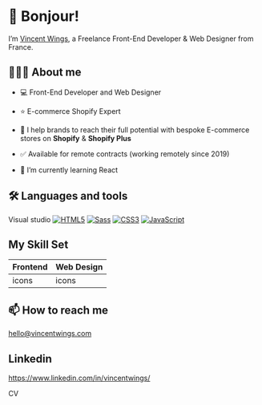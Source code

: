 # 👋 Bonjour!
I’m [Vincent Wings](http://vincentwings.com), a Freelance Front-End Developer & Web Designer from France.

## 👨🏻‍💻 About me
* 💻 Front-End Developer and Web Designer
* ⭐️ E-commerce Shopify Expert
* 🚀 I help brands to reach their full potential with bespoke E-commerce stores on **Shopify** & **Shopify Plus**
* ✅ Available for remote contracts (working remotely since 2019)

* 🌱 I’m currently learning React

## 🛠️ Languages and tools
Visual studio
[![HTML5](https://img.shields.io/badge/-HTML5-fff?&logo=HTML5&logoColor=E34F26&style=for-the-badge)](https://www.w3.org/html/)
[![Sass](https://img.shields.io/badge/-Sass-fff?&logo=Sass&logoColor=CC6699&style=for-the-badge)](https://sass-lang.com)
[![CSS3](https://img.shields.io/badge/-CSS3-fff?&logo=CSS3&logoColor=1572B6&style=for-the-badge)](https://developer.mozilla.org/fr/docs/Web/CSS)
[![JavaScript](https://img.shields.io/badge/-JavaScript-000?&logo=JavaScript&logoColor=F7DF1E&style=for-the-badge)](https://developer.mozilla.org/en-US/docs/Web/JavaScript)

## My Skill Set
| Frontend | Web Design |
| --- | --- |
| icons | icons |

## 📫 How to reach me
hello@vincentwings.com

## Linkedin
https://www.linkedin.com/in/vincentwings/

CV

<!---
VincentWings/VincentWings is a ✨ special ✨ repository because its `README.md` (this file) appears on your GitHub profile.
You can click the Preview link to take a look at your changes.
--->
